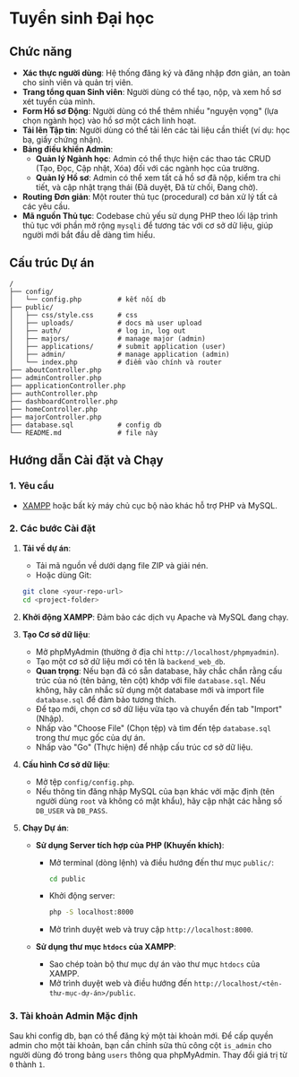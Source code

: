 # Tuyển sinh Đại học 

## Chức năng

- **Xác thực người dùng**: Hệ thống đăng ký và đăng nhập đơn giản, an toàn cho sinh viên và quản trị viên.
- **Trang tổng quan Sinh viên**: Người dùng có thể tạo, nộp, và xem hồ sơ xét tuyển của mình.
- **Form Hồ sơ Động**: Người dùng có thể thêm nhiều "nguyện vọng" (lựa chọn ngành học) vào hồ sơ một cách linh hoạt.
- **Tải lên Tập tin**: Người dùng có thể tải lên các tài liệu cần thiết (ví dụ: học bạ, giấy chứng nhận).
- **Bảng điều khiển Admin**:
  - **Quản lý Ngành học**: Admin có thể thực hiện các thao tác CRUD (Tạo, Đọc, Cập nhật, Xóa) đối với các ngành học của trường.
  - **Quản lý Hồ sơ**: Admin có thể xem tất cả hồ sơ đã nộp, kiểm tra chi tiết, và cập nhật trạng thái (Đã duyệt, Đã từ chối, Đang chờ).
- **Routing Đơn giản**: Một router thủ tục (procedural) cơ bản xử lý tất cả các yêu cầu.
- **Mã nguồn Thủ tục**: Codebase chủ yếu sử dụng PHP theo lối lập trình thủ tục với phần mở rộng `mysqli` để tương tác với cơ sở dữ liệu, giúp người mới bắt đầu dễ dàng tìm hiểu.

## Cấu trúc Dự án

```
/
├── config/
│   └── config.php         # kết nối db
├── public/
│   ├── css/style.css      # css
│   ├── uploads/           # docs mà user upload
│   ├── auth/              # log in, log out
│   ├── majors/            # manage major (admin)
│   ├── applications/      # submit application (user)
│   ├── admin/             # manage application (admin)
│   └── index.php          # điểm vào chính và router
├── aboutController.php
├── adminController.php
├── applicationController.php
├── authController.php
├── dashboardController.php
├── homeController.php
├── majorController.php
├── database.sql           # config db
└── README.md              # file này
```

## Hướng dẫn Cài đặt và Chạy

### 1. Yêu cầu

- [XAMPP](https://www.apachefriends.org/index.html) hoặc bất kỳ máy chủ cục bộ nào khác hỗ trợ PHP và MySQL.

### 2. Các bước Cài đặt

1.  **Tải về dự án**:
    - Tải mã nguồn về dưới dạng file ZIP và giải nén.
    - Hoặc dùng Git:
    ```bash
    git clone <your-repo-url>
    cd <project-folder>
    ```

2.  **Khởi động XAMPP**: Đảm bảo các dịch vụ Apache và MySQL đang chạy.

3.  **Tạo Cơ sở dữ liệu**:
    - Mở phpMyAdmin (thường ở địa chỉ `http://localhost/phpmyadmin`).
    - Tạo một cơ sở dữ liệu mới có tên là `backend_web_db`.
    - **Quan trọng**: Nếu bạn đã có sẵn database, hãy chắc chắn rằng cấu trúc của nó (tên bảng, tên cột) khớp với file `database.sql`. Nếu không, hãy cân nhắc sử dụng một database mới và import file `database.sql` để đảm bảo tương thích.
    - Để tạo mới, chọn cơ sở dữ liệu vừa tạo và chuyển đến tab "Import" (Nhập).
    - Nhấp vào "Choose File" (Chọn tệp) và tìm đến tệp `database.sql` trong thư mục gốc của dự án.
    - Nhấp vào "Go" (Thực hiện) để nhập cấu trúc cơ sở dữ liệu.

4.  **Cấu hình Cơ sở dữ liệu**:
    - Mở tệp `config/config.php`.
    - Nếu thông tin đăng nhập MySQL của bạn khác với mặc định (tên người dùng `root` và không có mật khẩu), hãy cập nhật các hằng số `DB_USER` và `DB_PASS`.

5.  **Chạy Dự án**:
    - **Sử dụng Server tích hợp của PHP (Khuyến khích)**:
      - Mở terminal (dòng lệnh) và điều hướng đến thư mục `public/`:
        ```bash
        cd public
        ```
      - Khởi động server:
        ```bash
        php -S localhost:8000
        ```
      - Mở trình duyệt web và truy cập `http://localhost:8000`.

    - **Sử dụng thư mục `htdocs` của XAMPP**:
      - Sao chép toàn bộ thư mục dự án vào thư mục `htdocs` của XAMPP.
      - Mở trình duyệt web và điều hướng đến `http://localhost/<tên-thư-mục-dự-án>/public`.

### 3. Tài khoản Admin Mặc định

Sau khi config db, bạn có thể đăng ký một tài khoản mới. Để cấp quyền admin cho một tài khoản, bạn cần chỉnh sửa thủ công cột `is_admin` cho người dùng đó trong bảng `users` thông qua phpMyAdmin. Thay đổi giá trị từ `0` thành `1`. 